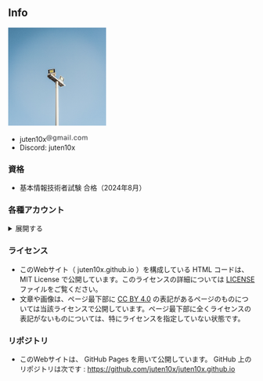 ## Info

<a href="../light_white.jpg" data-lightbox="icon"><img src="../light_white.jpg" width="200px"></a>

* juten10x<img src="../blog/pile_of_images/IMG_3635.jpeg" width="85">
* Discord: juten10x

### 資格
* 基本情報技術者試験 合格（2024年8月）

### 各種アカウント
<details>
  <summary>展開する</summary>

  * GitHub: [juten10x](https://github.com/juten10x)
  * AtCoder: [juten10x](https://atcoder.jp/users/juten10x)
  * Codeforces: [Juten10x](https://codeforces.com/profile/Juten10x)
  * Wikipedia: [Juten](https://ja.wikipedia.org/wiki/?curid=4687335)
  * Scrapbox: [juten10x](https://scrapbox.io/juten10x/)
  * Bluesky: [juten10x](https://bsky.app/profile/juten10x.bsky.social)
  * Instagram: [juten10x](https://www.instagram.com/juten10x)
  * YouTube: [juten10x](https://www.youtube.com/@juten10x)
  * niconico: [juten10x](https://www.nicovideo.jp/user/125236633)
  * Vimeo: [juten10x](https://vimeo.com/juten10x)
  * Misskey競プロ鯖: [juten10x](https://misskey.kyoupro.com/@Juten10x)
  * cluster: [juten10x](https://cluster.mu/u/10x)
  * VRChat: [juten10x](https://vrchat.com/home/user/usr_e18448f7-885a-4a0e-b6eb-ccf243c25a5e)
  
  ---
  * AOJ: [juten10x](https://judge.u-aizu.ac.jp/onlinejudge/user.jsp?id=juten10x)
  * QCoder: [juten10x](https://www.qcoder.jp/ja/users/juten10x)
  * CodeChef: [juten10x](https://www.codechef.com/users/juten10x)
  * TLX: [juten10x](https://tlx.toki.id/profiles/juten10x)
  * OMC: [juten10x](https://onlinemathcontest.com/users/juten10x)
  * AlpacaHack: [juten10x](https://alpacahack.com/users/juten10x)
  * Mastodon: [juten10x](https://mstdn.jp/@juten10x)
  * SoundCloud: [juten10x](https://soundcloud.com/juten10x)
  * Steam: [juten10x](https://steamcommunity.com/id/juten10x/)
  * note: [juten10x](https://note.com/juten10x)
  * Gravatar: [juten10x](https://gravatar.com/juten10x)
  * Misskey.design: [juten10x](https://misskey.design/@Juten10x)
  * Reddit: [_juten10x](https://reddit.com/user/_juten10x)
  * Qiita: [juten10x](https://qiita.com/juten10x)
  * Muuseo: [juten10x](https://muuseo.com/juten10x/owner)
  * Xfolio: [juten10x](https://xfolio.jp/users/THkWP3ukzRzn)
  * Hatena Blog: [juten10x](https://juten10x.hatenablog.com)
  * X: [juten10x](https://x.com/juten10x)
</details>

### ライセンス
* このWebサイト（ juten10x.github.io ）を構成している HTML コードは、 MIT License で公開しています。このライセンスの詳細については [LICENSE](https://github.com/juten10x/juten10x.github.io/blob/main/LICENSE) ファイルをご覧ください。
* 文章や画像は、ページ最下部に [CC BY 4.0](https://creativecommons.org/licenses/by/4.0/) の表記があるページのものについては当該ライセンスで公開しています。ページ最下部に全くライセンスの表記がないものについては、特にライセンスを指定していない状態です。

### リポジトリ
* このWebサイトは、 GitHub Pages を用いて公開しています。 GitHub 上のリポジトリは次です : https://github.com/juten10x/juten10x.github.io
